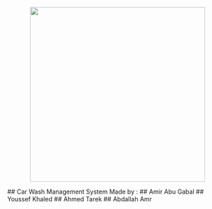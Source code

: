 <p align="center"><a href="https://laravel.com" target="_blank"><img src="https://raw.githubusercontent.com/laravel/art/master/logo-lockup/5%20SVG/2%20CMYK/1%20Full%20Color/laravel-logolockup-cmyk-red.svg" width="400"></a></p>
 ## Car Wash Management System 
 Made by :
 ## Amir Abu Gabal
 ## Youssef Khaled
 ## Ahmed Tarek 
 ## Abdallah Amr 
